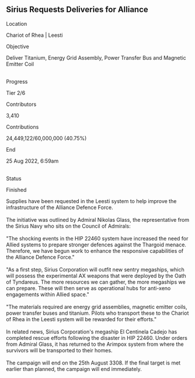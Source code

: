 ## Sirius Requests Deliveries for Alliance

Location

Chariot of Rhea \| Leesti

Objective

Deliver Titanium, Energy Grid Assembly, Power Transfer Bus and Magnetic
Emitter Coil

\
Progress

Tier 2/6

Contributors

3,410

Contributions

24,449,122/60,000,000 (40.75%)

End

25 Aug 2022, 6:59am

\
Status

Finished

Supplies have been requested in the Leesti system to help improve the
infrastructure of the Alliance Defence Force.\
\
The initiative was outlined by Admiral Nikolas Glass, the representative
from the Sirius Navy who sits on the Council of Admirals:\
\
\"The shocking events in the HIP 22460 system have increased the need
for Allied systems to prepare stronger defences against the Thargoid
menace. Therefore, we have begun work to enhance the responsive
capabilities of the Alliance Defence Force.\"\
\
\"As a first step, Sirius Corporation will outfit new sentry megaships,
which will possess the experimental AX weapons that were deployed by the
Oath of Tyndareus. The more resources we can gather, the more megaships
we can prepare. These will then serve as operational hubs for anti-xeno
engagements within Allied space.\"\
\
\"The materials required are energy grid assemblies, magnetic emitter
coils, power transfer buses and titanium. Pilots who transport these to
the Chariot of Rhea in the Leesti system will be rewarded for their
efforts.\"\
\
In related news, Sirius Corporation\'s megaship El Centinela Cadejo has
completed rescue efforts following the disaster in HIP 22460. Under
orders from Admiral Glass, it has returned to the Arimpox system from
where the survivors will be transported to their homes.\
\
The campaign will end on the 25th August 3308. If the final target is
met earlier than planned, the campaign will end immediately.
